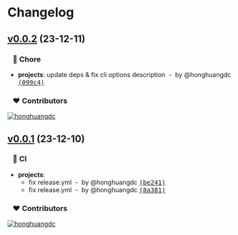 # Changelog


## [v0.0.2](https://github.com/soybeanjs/sync-npmmirror/compare/v0.0.1...v0.0.2) (23-12-11)

### &nbsp;&nbsp;&nbsp;🏡 Chore

- **projects**: update deps & fix cli options description &nbsp;-&nbsp; by @honghuangdc [<samp>(099c4)</samp>](https://github.com/soybeanjs/sync-npmmirror/commit/099c44b)

### &nbsp;&nbsp;&nbsp;❤️ Contributors

[![honghuangdc](https://github.com/honghuangdc.png?size=48)](https://github.com/honghuangdc)&nbsp;&nbsp;

## [v0.0.1](https://github.com/soybeanjs/sync-npmmirror/compare/v0.0.1...v0.0.1) (23-12-10)

### &nbsp;&nbsp;&nbsp;🤖 CI

- **projects**:
  - fix release.yml &nbsp;-&nbsp; by @honghuangdc [<samp>(be241)</samp>](https://github.com/soybeanjs/sync-npmmirror/commit/be24105)
  - fix release.yml &nbsp;-&nbsp; by @honghuangdc [<samp>(8a381)</samp>](https://github.com/soybeanjs/sync-npmmirror/commit/8a38170)

### &nbsp;&nbsp;&nbsp;❤️ Contributors

[![honghuangdc](https://github.com/honghuangdc.png?size=48)](https://github.com/honghuangdc)&nbsp;&nbsp;

